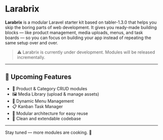 # Larabrix

**Larabrix** is a modular Laravel starter kit based on tabler-1.3.0 that helps you skip the boring parts of web development. It gives you ready-made building blocks — like product management, media uploads, menus, and task boards — so you can focus on building your app instead of repeating the same setup over and over.

> ⚠️ Larabrix is currently under development. Modules will be released incrementally.

---

## 🚀 Upcoming Features

- 🔧 Product & Category CRUD modules  
- 🖼️ Media Library (upload & manage assets)  
- 📑 Dynamic Menu Management  
- 📋 Kanban Task Manager  
- 🧱 Modular architecture for easy reuse  
- 🔌 Clean and extendable codebase  

---

Stay tuned — more modules are cooking. 🍳  
